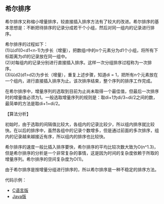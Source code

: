 
## 希尔排序

希尔排序又称缩小增量排序，较直接插入排序方法有了较大的改进。希尔排序的基本思想是：不断把待排序的记录分成若干个小组，然后对同一组内的记录进行排序。

希尔排序的过程如下：                
(1)以d1(0<d1<n-1)为步长（增量），把数组r中的n个元素分为d1个小组，将所有下标距离为d1的记录放在同一组中。                 
(2)对每组内的记录分别进行直接插入排序。这样一次分组排序过程称为一次排序。                  
(3)以d2(d1>d2)为步长（增量），重复上述步骤，知道di = 1，把所有n个元素放在一个组内，进行直接插入排序为止。该次排序结束，整个序列的排序工作完成。

在希尔排序中，增量序列的选取到目前为止尚未取得一个最佳值，但最后一次排序时的增量值必须为1。一般选取增量序列的规则是：取di+1为di/3~di/2之间的数，最简单的方法是取di+1=di/2。

【算法分析】

初始时，由于选取的间隔值比较大，各组内的记录比较少，所以组内排序就比较快。在以后的排序中，虽然各组中的记录个数增多，但是通过前面的多次排序，组内的记录越来越接近有序，所以组内的排序也比较快。

希尔排序的速度一般比插入排序要快，希尔排序的平均比较次数大致为O(n^1.3)，但是希尔排序的分析是一个非常复杂的事情，这是因为时间的复杂度依赖于所取的增量序列。希尔排序的空间复杂度为O(1)。

由于希尔排序是按增量分组进行排序的，所以希尔排序是一种不稳定的排序方法。

代码示例：
- [C语言版](https://github.com/lq920320/Hello-World/blob/master/shellSort.cpp)
- [Java版](https://github.com/lq920320/algorithm-java-test/blob/master/src/test/java/sort/shell_sort/ShellSortTest.java)


